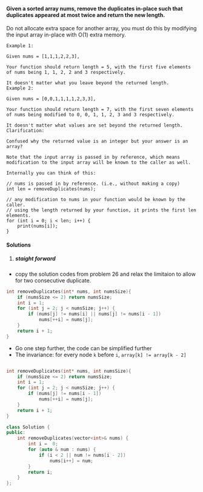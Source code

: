 #### Given a sorted array nums, remove the duplicates in-place such that duplicates appeared at most twice and return the new length.

Do not allocate extra space for another array, you must do this by modifying the input array in-place with O(1) extra memory.

```
Example 1:

Given nums = [1,1,1,2,2,3],

Your function should return length = 5, with the first five elements of nums being 1, 1, 2, 2 and 3 respectively.

It doesn't matter what you leave beyond the returned length.
Example 2:

Given nums = [0,0,1,1,1,1,2,3,3],

Your function should return length = 7, with the first seven elements of nums being modified to 0, 0, 1, 1, 2, 3 and 3 respectively.

It doesn't matter what values are set beyond the returned length.
Clarification:

Confused why the returned value is an integer but your answer is an array?

Note that the input array is passed in by reference, which means modification to the input array will be known to the caller as well.

Internally you can think of this:

// nums is passed in by reference. (i.e., without making a copy)
int len = removeDuplicates(nums);

// any modification to nums in your function would be known by the caller.
// using the length returned by your function, it prints the first len elements.
for (int i = 0; i < len; i++) {
    print(nums[i]);
}
```


#### Solutions

1. ##### staight forward

- copy the solution codes from problem 26 and relax the limitaion to allow for two consecutive duplicate.

```cpp
int removeDuplicates(int* nums, int numsSize){
    if (numsSize <= 2) return numsSize;
    int i = 1;
    for (int j = 2; j < numsSize; j++) {
        if (nums[j] != nums[i] || nums[j] != nums[i - 1])
            nums[++i] = nums[j];
    }
    return i + 1;
}
```

- Go one step further, the code can be simplified further
- The invariance: for every node `k` before `i`, `array[k] != array[k - 2]`
```cpp

int removeDuplicates(int* nums, int numsSize){
    if (numsSize <= 2) return numsSize;
    int i = 1;
    for (int j = 2; j < numsSize; j++) {
        if (nums[j] != nums[i - 1])
            nums[++i] = nums[j];
    }
    return i + 1;
}
```

```cpp
class Solution {
public:
    int removeDuplicates(vector<int>& nums) {
        int i =  0;
        for (auto & num : nums) {
            if (i < 2 || num != nums[i - 2])
                nums[i++] = num;
        }
        return i;
    }
};
```
